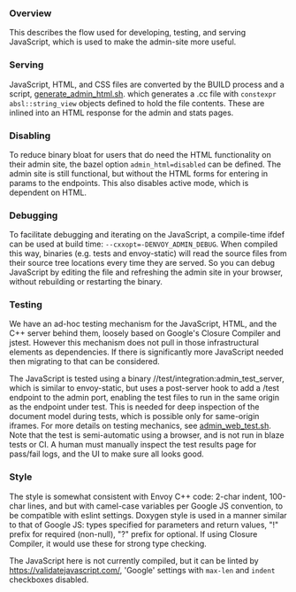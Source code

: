### Overview

This describes the flow used for developing, testing, and serving JavaScript,
which is used to make the admin-site more useful.

### Serving

JavaScript, HTML, and CSS files are converted by the BUILD process and a script,
[generate_admin_html.sh](https://github.com/envoyproxy/envoy/blob/main/source/server/admin/html/generate_admin_html.sh). which
generates a .cc file with `constexpr absl::string_view` objects defined to hold
the file contents. These are inlined into an HTML response for the admin and
stats pages.

### Disabling

To reduce binary bloat for users that do need the HTML functionality on their
admin site, the bazel option `admin_html=disabled` can be defined. The admin site
is still functional, but without the HTML forms for entering in params to the
endpoints. This also disables active mode, which is dependent on HTML.

### Debugging

To facilitate debugging and iterating on the JavaScript, a compile-time ifdef
can be used at build time: `--cxxopt=-DENVOY_ADMIN_DEBUG`. When compiled this
way, binaries (e.g. tests and envoy-static) will read the source files from
their source tree locations every time they are served. So you can debug
JavaScript by editing the file and refreshing the admin site in your browser,
without rebuilding or restarting the binary.

### Testing

We have an ad-hoc testing mechanism for the JavaScript, HTML, and the C++ server
behind them, loosely based on Google's Closure Compiler and jstest. However this
mechanism does not pull in those infrastructural elements as dependencies. If
there is significantly more JavaScript needed then migrating to that can be
considered.

The JavaScript is tested using a binary //test/integration:admin_test_server,
which is similar to envoy-static, but uses a post-server hook to add a /test
endpoint to the admin port, enabling the test files to run in the same origin as
the endpoint under test. This is needed for deep inspection of the document
model during tests, which is possible only for same-origin iframes. For more
details on testing mechanics, see
[admin_web_test.sh](https://github.com/envoyproxy/envoy/blob/main/test/integration/admin_web_test.sh). Note
that the test is semi-automatic using a browser, and is not run in blaze tests
or CI.  A human must manually inspect the test results page for pass/fail logs,
and the UI to make sure all looks good.

### Style

The style is somewhat consistent with Envoy C++ code: 2-char indent, 100-char
lines, and but with camel-case variables per Google JS convention, to be
compatible with eslint settings. Doxygen style is used in a manner similar to
that of Google JS: types specified for parameters and return values, "!"  prefix
for required (non-null), "?" prefix for optional. If using Closure Compiler, it
would use these for strong type checking.

The JavaScript here is not currently compiled, but it can be linted by
https://validatejavascript.com/, 'Google' settings with `max-len` and `indent`
checkboxes disabled.
